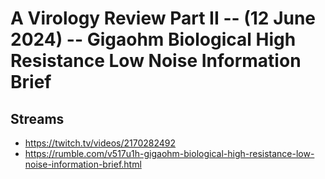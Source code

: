 # A Virology Review Part II -- (12 June 2024) -- Gigaohm Biological High Resistance Low Noise Information Brief

## Streams
- https://twitch.tv/videos/2170282492
- https://rumble.com/v517u1h-gigaohm-biological-high-resistance-low-noise-information-brief.html

